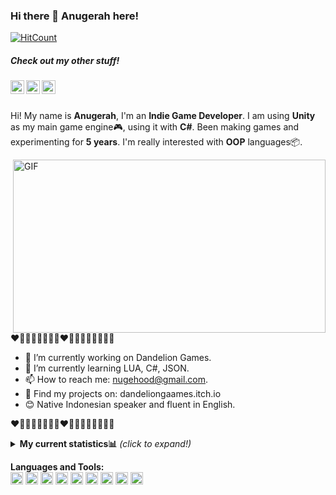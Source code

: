 ### Hi there 👋 Anugerah here!
[![HitCount](http://hits.dwyl.com/nugehood/nugehood.svg)](http://hits.dwyl.com/nugehood/nugehood)

<h5>Check out my other stuff!</h5>

<a href="https://www.linkedin.com/in/anugerah-maulana-2ab193175/">
  <img align="left" alt="Anugerah's LinkedIn" width="22px" src="https://cdn.jsdelivr.net/npm/simple-icons@v3/icons/linkedin.svg" />
</a>
<a href="https://steamcommunity.com/id/nugehood/">
  <img align="left" alt="Anugerah's Steam" width="22px" src="https://cdn.jsdelivr.net/npm/simple-icons@3.1.0/icons/steam.svg" />
</a>
<a href="https://dandeliongaames.itch.io">
  <img align="left" alt="Anugerah's Games" width="22px" src="https://cdn.jsdelivr.net/npm/simple-icons@3.5.0/icons/itch-dot-io.svg" />
</a>
<br />
<br />

Hi! My name is **Anugerah**, I'm an **Indie Game Developer**. I am using **Unity** as my main game engine🎮, using it with **C#**. Been making games and experimenting for **5 years**. I'm really interested with **OOP** languages📦.

  <img align="right" alt="GIF" width = "500px" height = "277px" src="https://thumbs.gfycat.com/EnchantedBouncyAfricanpiedkingfisher-size_restricted.gif"/>




❤️🧡💛💚💙💜🤎🖤❤️🧡💛💚💙💜🤎🖤🤍

- 🔭 I’m currently working on Dandelion Games.
- 🌱 I’m currently learning LUA, C#, JSON.
- 📫 How to reach me: nugehood@gmail.com.
- 📜 Find my projects on: dandeliongaames.itch.io
- 😊 Native Indonesian speaker and fluent in English.

❤️🧡💛💚💙💜🤎🖤❤️🧡💛💚💙💜🤎🖤🤍

<details>
<summary> <b>My current statistics📊</b> <i>(click to expand!)</i> </summary>
  <br />
  
 [![Anurag's github stats](https://github-readme-stats.vercel.app/api?username=nugehood)](https://github.com/anuraghazra/github-readme-stats)
 
  </details>


**Languages and Tools:**  
<code><img height="20" src="https://cdn.jsdelivr.net/npm/simple-icons@3.5.0/icons/csharp.svg"></code>
<code><img height="20" src="https://cdn.jsdelivr.net/npm/simple-icons@3.5.0/icons/unity.svg"></code>
<code><img height="20" src="https://cdn.jsdelivr.net/npm/simple-icons@3.5.0/icons/html5.svg"></code>
<code><img height="20" src="https://cdn.jsdelivr.net/npm/simple-icons@3.5.0/icons/java.svg"></code>
<code><img height="20" src="https://cdn.jsdelivr.net/npm/simple-icons@3.5.0/icons/adobephotoshop.svg"></code>
<code><img height="20" src="https://cdn.jsdelivr.net/npm/simple-icons@3.5.0/icons/bootstrap.svg"></code>
<code><img height="20" src="https://cdn.jsdelivr.net/npm/simple-icons@3.5.0/icons/mysql.svg"></code>
<code><img height="20" src="https://cdn.jsdelivr.net/npm/simple-icons@3.5.0/icons/lua.svg"></code>
<code><img height="20" src="https://cdn.jsdelivr.net/npm/simple-icons@3.5.0/icons/css3.svg"></code>



